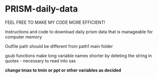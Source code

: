 # PRISM-daily-data

FEEL FREE TO MAKE MY CODE MORE EFFICIENT!

Instructions and code to download daily prism data that is manageable for computer memory

Outfile path should be different from path1 main folder

gsub functions make long variable names shorter by deleting the string in quotes - necessary to read into sas

**change tmax to tmin or ppt or other variables as decided**
